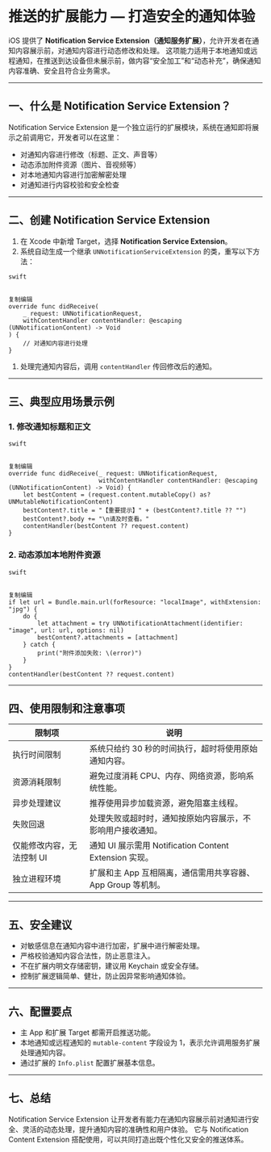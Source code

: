 # 推送的扩展能力 — 打造安全的通知体验

iOS 提供了 **Notification Service Extension（通知服务扩展）**，允许开发者在通知内容展示前，对通知内容进行动态修改和处理。
这项能力适用于本地通知或远程通知，在推送到达设备但未展示前，做内容“安全加工”和“动态补充”，确保通知内容准确、安全且符合业务需求。

------

## 一、什么是 Notification Service Extension？

Notification Service Extension 是一个独立运行的扩展模块，系统在通知即将展示之前调用它，开发者可以在这里：

- 对通知内容进行修改（标题、正文、声音等）
- 动态添加附件资源（图片、音视频等）
- 对本地通知内容进行加密解密处理
- 对通知进行内容校验和安全检查

------

## 二、创建 Notification Service Extension

1. 在 Xcode 中新增 Target，选择 **Notification Service Extension**。
2. 系统自动生成一个继承 `UNNotificationServiceExtension` 的类，重写以下方法：

```
swift


复制编辑
override func didReceive(
    _ request: UNNotificationRequest, 
    withContentHandler contentHandler: @escaping (UNNotificationContent) -> Void
) {
    // 对通知内容进行处理
}
```

1. 处理完通知内容后，调用 `contentHandler` 传回修改后的通知。

------

## 三、典型应用场景示例

### 1. 修改通知标题和正文

```
swift


复制编辑
override func didReceive(_ request: UNNotificationRequest,
                         withContentHandler contentHandler: @escaping (UNNotificationContent) -> Void) {
    let bestContent = (request.content.mutableCopy() as? UNMutableNotificationContent)
    bestContent?.title = "【重要提示】" + (bestContent?.title ?? "")
    bestContent?.body += "\n请及时查看。"
    contentHandler(bestContent ?? request.content)
}
```

### 2. 动态添加本地附件资源

```
swift


复制编辑
if let url = Bundle.main.url(forResource: "localImage", withExtension: "jpg") {
    do {
        let attachment = try UNNotificationAttachment(identifier: "image", url: url, options: nil)
        bestContent?.attachments = [attachment]
    } catch {
        print("附件添加失败: \(error)")
    }
}
contentHandler(bestContent ?? request.content)
```

------

## 四、使用限制和注意事项

| 限制项                    | 说明                                                        |
| ------------------------- | ----------------------------------------------------------- |
| 执行时间限制              | 系统只给约 30 秒的时间执行，超时将使用原始通知内容。        |
| 资源消耗限制              | 避免过度消耗 CPU、内存、网络资源，影响系统性能。            |
| 异步处理建议              | 推荐使用异步加载资源，避免阻塞主线程。                      |
| 失败回退                  | 处理失败或超时时，通知按原始内容展示，不影响用户接收通知。  |
| 仅能修改内容，无法控制 UI | 通知 UI 展示需用 Notification Content Extension 实现。      |
| 独立进程环境              | 扩展和主 App 互相隔离，通信需用共享容器、App Group 等机制。 |



------

## 五、安全建议

- 对敏感信息在通知内容中进行加密，扩展中进行解密处理。
- 严格校验通知内容合法性，防止恶意注入。
- 不在扩展内明文存储密钥，建议用 Keychain 或安全存储。
- 控制扩展逻辑简单、健壮，防止因异常影响通知体验。

------

## 六、配置要点

- 主 App 和扩展 Target 都需开启推送功能。
- 本地通知或远程通知的 `mutable-content` 字段设为 1，表示允许调用服务扩展处理通知内容。
- 通过扩展的 `Info.plist` 配置扩展基本信息。

------

## 七、总结

Notification Service Extension 让开发者有能力在通知内容展示前对通知进行安全、灵活的动态处理，提升通知内容的准确性和用户体验。
它与 Notification Content Extension 搭配使用，可以共同打造出既个性化又安全的推送体系。
